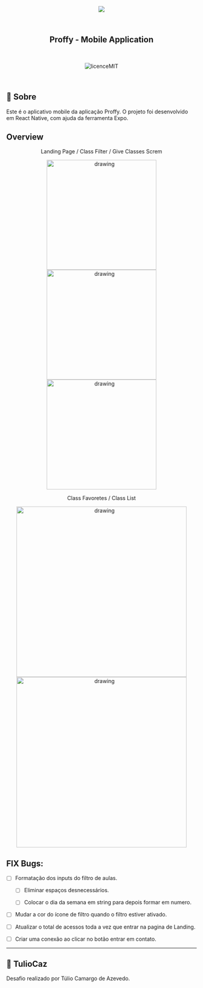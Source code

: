 <p align="center">
  <img  src="https://github.com/TulioCaz/NLW-Proffy/blob/master/assets/logo.svg">
</p>
</br>

<h2 align="center" style="font-weight: bold;">Proffy - Mobile Application </h2>

</br>
<p align="center">
  <img        src="https://camo.githubusercontent.com/dda2124efff062e38068943c6e848540387df6e5/68747470733a2f2f696d672e736869656c64732e696f2f62616467652f6c6963656e73652d4d49542d253233303444333631" alt="licenceMIT">
</p>
</br>


## :speech_balloon: Sobre

Este é o aplicativo mobile da aplicação Proffy. O projeto foi desenvolvido em React Native, com ajuda da ferramenta Expo.

## Overview

<p align="center">Landing Page    /   Class Filter    /   Give Classes Screm</p>

<p align="center">
  <img alt="drawing" width="290"  src="https://github.com/TulioCaz/NLW-Proffy/blob/master/assets/Mobile-app_Landing.jpeg">
  <img alt="drawing" width="290"  src="https://github.com/TulioCaz/NLW-Proffy/blob/master/assets/Mobile-app_classes_filter.jpeg">
  <img alt="drawing" width="290"  src="https://github.com/TulioCaz/NLW-Proffy/blob/master/assets/Mobile-app_Give_classes.jpeg">
  
</p>

<p align="center">Class Favoretes         /       Class List</p>

<p align="center">
  <img alt="drawing" width="450"  src="https://github.com/TulioCaz/NLW-Proffy/blob/master/assets/Mobile-app_classes_favorited.jpeg">
  <img alt="drawing" width="450"  src="https://github.com/TulioCaz/NLW-Proffy/blob/master/assets/Mobile-app_classes.jpeg">
</p>

## FIX Bugs:

 
- [ ] Formatação dos inputs do filtro de aulas.
   
  - [ ] Eliminar espaços desnecessários.
  
  - [ ] Colocar o dia da semana em string para depois formar em numero.

 
- [ ] Mudar a cor do ícone de filtro quando o filtro estiver ativado.

 
- [ ] Atualizar o total de acessos toda a vez que entrar na pagina de Landing.

 
- [ ] Criar uma conexão ao clicar no botão entrar em contato.

---

## :book:  **TulioCaz**

Desafio realizado por Túlio Camargo de Azevedo.
